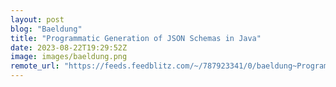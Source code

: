 ```yaml
---
layout: post
blog: "Baeldung"
title: "Programmatic Generation of JSON Schemas in Java"
date: 2023-08-22T19:29:52Z
image: images/baeldung.png
remote_url: "https://feeds.feedblitz.com/~/787923341/0/baeldung~Programmatic-Generation-of-JSON-Schemas-in-Java"
---
```

